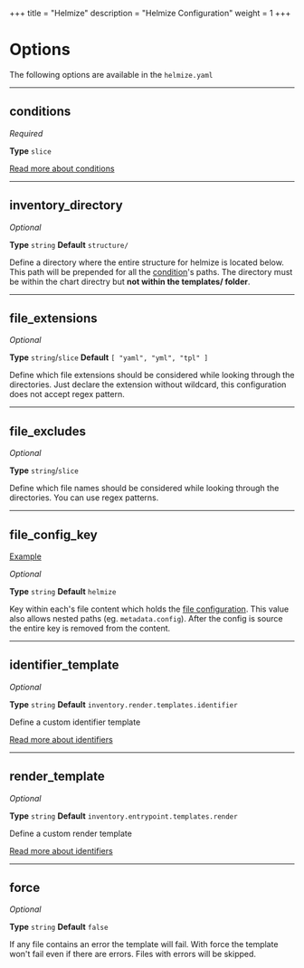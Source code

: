 +++
title = "Helmize"
description = "Helmize Configuration"
weight = 1
+++
# Options

The following options are available in the `helmize.yaml`

---

## conditions

_Required_

**Type** `slice`

[Read more about conditions](../conditions/)

---

## inventory_directory

_Optional_

**Type** `string` **Default** `structure/`

Define a directory where the entire structure for helmize is located below. This path will be prepended for all the [condition](/documentation/configuration/conditions/)'s paths. The directory must be within the chart directry but **not within the templates/ folder**.

---

## file_extensions

_Optional_

**Type** `string`/`slice` **Default** `[ "yaml", "yml", "tpl" ]`

Define which file extensions should be considered while looking through the directories. Just declare the extension without wildcard, this configuration does not accept regex pattern.

---

## file_excludes

_Optional_

**Type** `string`/`slice`

Define which file names should be considered while looking through the directories. You can use regex patterns.

---

## file_config_key

[Example]()

_Optional_

**Type** `string` **Default** `helmize` 

Key within each's file content which holds the [file configuration](../../files/). This value also allows nested paths (eg. `metadata.config`). After the config is source the entire key is removed from the content.

---

## identifier_template

_Optional_

**Type** `string` **Default** `inventory.render.templates.identifier` 

Define a custom identifier template

[Read more about identifiers](../../customization/identifiers/)

---

## render_template

_Optional_

**Type** `string` **Default** `inventory.entrypoint.templates.render` 

Define a custom render template

[Read more about identifiers](../../customization/render/)

---
## force

_Optional_

**Type** `string` **Default** `false`

If any file contains an error the template will fail. With force the template won't fail even if there are errors. Files with errors will be skipped.
